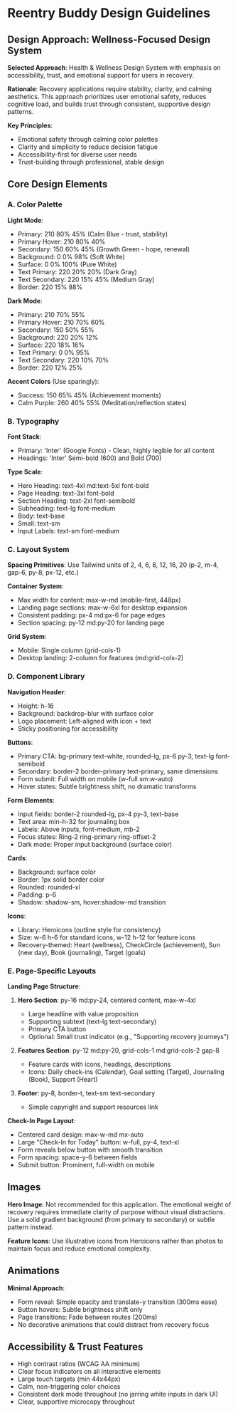 # Reentry Buddy Design Guidelines

## Design Approach: Wellness-Focused Design System

**Selected Approach**: Health & Wellness Design System with emphasis on accessibility, trust, and emotional support for users in recovery.

**Rationale**: Recovery applications require stability, clarity, and calming aesthetics. This approach prioritizes user emotional safety, reduces cognitive load, and builds trust through consistent, supportive design patterns.

**Key Principles**:
- Emotional safety through calming color palettes
- Clarity and simplicity to reduce decision fatigue
- Accessibility-first for diverse user needs
- Trust-building through professional, stable design

## Core Design Elements

### A. Color Palette

**Light Mode**:
- Primary: 210 80% 45% (Calm Blue - trust, stability)
- Primary Hover: 210 80% 40%
- Secondary: 150 60% 45% (Growth Green - hope, renewal)
- Background: 0 0% 98% (Soft White)
- Surface: 0 0% 100% (Pure White)
- Text Primary: 220 20% 20% (Dark Gray)
- Text Secondary: 220 15% 45% (Medium Gray)
- Border: 220 15% 88%

**Dark Mode**:
- Primary: 210 70% 55%
- Primary Hover: 210 70% 60%
- Secondary: 150 50% 55%
- Background: 220 20% 12%
- Surface: 220 18% 16%
- Text Primary: 0 0% 95%
- Text Secondary: 220 10% 70%
- Border: 220 12% 25%

**Accent Colors** (Use sparingly):
- Success: 150 65% 45% (Achievement moments)
- Calm Purple: 260 40% 55% (Meditation/reflection states)

### B. Typography

**Font Stack**: 
- Primary: 'Inter' (Google Fonts) - Clean, highly legible for all content
- Headings: 'Inter' Semi-bold (600) and Bold (700)

**Type Scale**:
- Hero Heading: text-4xl md:text-5xl font-bold
- Page Heading: text-3xl font-bold
- Section Heading: text-2xl font-semibold
- Subheading: text-lg font-medium
- Body: text-base
- Small: text-sm
- Input Labels: text-sm font-medium

### C. Layout System

**Spacing Primitives**: Use Tailwind units of 2, 4, 6, 8, 12, 16, 20 (p-2, m-4, gap-6, py-8, px-12, etc.)

**Container System**:
- Max width for content: max-w-md (mobile-first, 448px)
- Landing page sections: max-w-6xl for desktop expansion
- Consistent padding: px-4 md:px-6 for page edges
- Section spacing: py-12 md:py-20 for landing page

**Grid System**:
- Mobile: Single column (grid-cols-1)
- Desktop landing: 2-column for features (md:grid-cols-2)

### D. Component Library

**Navigation Header**:
- Height: h-16
- Background: backdrop-blur with surface color
- Logo placement: Left-aligned with icon + text
- Sticky positioning for accessibility

**Buttons**:
- Primary CTA: bg-primary text-white, rounded-lg, px-6 py-3, text-lg font-semibold
- Secondary: border-2 border-primary text-primary, same dimensions
- Form submit: Full width on mobile (w-full sm:w-auto)
- Hover states: Subtle brightness shift, no dramatic transforms

**Form Elements**:
- Input fields: border-2 rounded-lg, px-4 py-3, text-base
- Text area: min-h-32 for journaling box
- Labels: Above inputs, font-medium, mb-2
- Focus states: Ring-2 ring-primary ring-offset-2
- Dark mode: Proper input background (surface color)

**Cards**:
- Background: surface color
- Border: 1px solid border color
- Rounded: rounded-xl
- Padding: p-6
- Shadow: shadow-sm, hover:shadow-md transition

**Icons**:
- Library: Heroicons (outline style for consistency)
- Size: w-6 h-6 for standard icons, w-12 h-12 for feature icons
- Recovery-themed: Heart (wellness), CheckCircle (achievement), Sun (new day), Book (journaling), Target (goals)

### E. Page-Specific Layouts

**Landing Page Structure**:
1. **Hero Section**: py-16 md:py-24, centered content, max-w-4xl
   - Large headline with value proposition
   - Supporting subtext (text-lg text-secondary)
   - Primary CTA button
   - Optional: Small trust indicator (e.g., "Supporting recovery journeys")

2. **Features Section**: py-12 md:py-20, grid-cols-1 md:grid-cols-2 gap-8
   - Feature cards with icons, headings, descriptions
   - Icons: Daily check-ins (Calendar), Goal setting (Target), Journaling (Book), Support (Heart)

3. **Footer**: py-8, border-t, text-sm text-secondary
   - Simple copyright and support resources link

**Check-In Page Layout**:
- Centered card design: max-w-md mx-auto
- Large "Check-In for Today" button: w-full, py-4, text-xl
- Form reveals below button with smooth transition
- Form spacing: space-y-6 between fields
- Submit button: Prominent, full-width on mobile

## Images

**Hero Image**: Not recommended for this application. The emotional weight of recovery requires immediate clarity of purpose without visual distractions. Use a solid gradient background (from primary to secondary) or subtle pattern instead.

**Feature Icons**: Use illustrative icons from Heroicons rather than photos to maintain focus and reduce emotional complexity.

## Animations

**Minimal Approach**:
- Form reveal: Simple opacity and translate-y transition (300ms ease)
- Button hovers: Subtle brightness shift only
- Page transitions: Fade between routes (200ms)
- No decorative animations that could distract from recovery focus

## Accessibility & Trust Features

- High contrast ratios (WCAG AA minimum)
- Clear focus indicators on all interactive elements
- Large touch targets (min 44x44px)
- Calm, non-triggering color choices
- Consistent dark mode throughout (no jarring white inputs in dark UI)
- Clear, supportive microcopy throughout